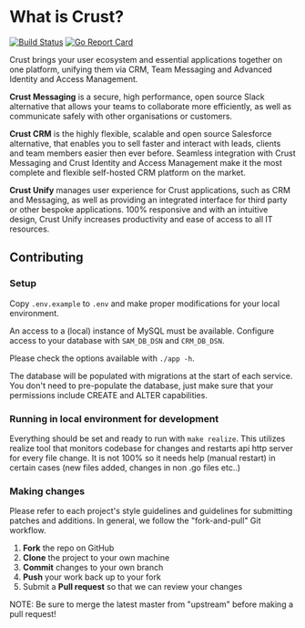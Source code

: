 # What is Crust?

[![Build Status](https://drone.crust.tech/api/badges/crusttech/crust/status.svg)](https://drone.crust.tech/crusttech/crust)
[![Go Report Card](https://goreportcard.com/badge/github.com/crusttech/crust)](https://goreportcard.com/report/github.com/crusttech/crust)

Crust brings your user ecosystem and essential applications together on one platform, unifying them via CRM, Team Messaging and Advanced Identity and Access Management.

**Crust Messaging** is a secure, high performance, open source Slack alternative that allows your teams to collaborate more efficiently, as well as communicate safely with other organisations or customers.

**Crust CRM** is the highly flexible, scalable and open source Salesforce alternative, that enables you to sell faster and interact with leads, clients and team members easier then ever before. Seamless integration with Crust Messaging and Crust Identity and Access Management make it the most complete and flexible self-hosted CRM platform on the market.

**Crust Unify** manages user experience for Crust applications, such as CRM and Messaging, as well as providing an integrated interface for third party or other bespoke applications. 100% responsive and with an intuitive design, Crust Unify increases productivity and ease of access to all IT resources.

## Contributing

### Setup

Copy `.env.example` to `.env` and make proper modifications for your local environment.

An access to a (local) instance of MySQL must be available.
Configure access to your database with `SAM_DB_DSN` and `CRM_DB_DSN`.

Please check the options available with `./app -h`.

The database will be populated with migrations at the start of each service. You don't need to pre-populate the database, just make sure that your permissions include CREATE and ALTER capabilities.

### Running in local environment for development

Everything should be set and ready to run with `make realize`. This utilizes realize tool that monitors codebase for changes and restarts api http server for every file change. It is not 100% so it needs help (manual restart) in certain cases (new files added, changes in non .go files etc..)

### Making changes

Please refer to each project's style guidelines and guidelines for submitting patches and additions. In general, we follow the "fork-and-pull" Git workflow.

 1. **Fork** the repo on GitHub
 2. **Clone** the project to your own machine
 3. **Commit** changes to your own branch
 4. **Push** your work back up to your fork
 5. Submit a **Pull request** so that we can review your changes

NOTE: Be sure to merge the latest master from "upstream" before making a pull request!
